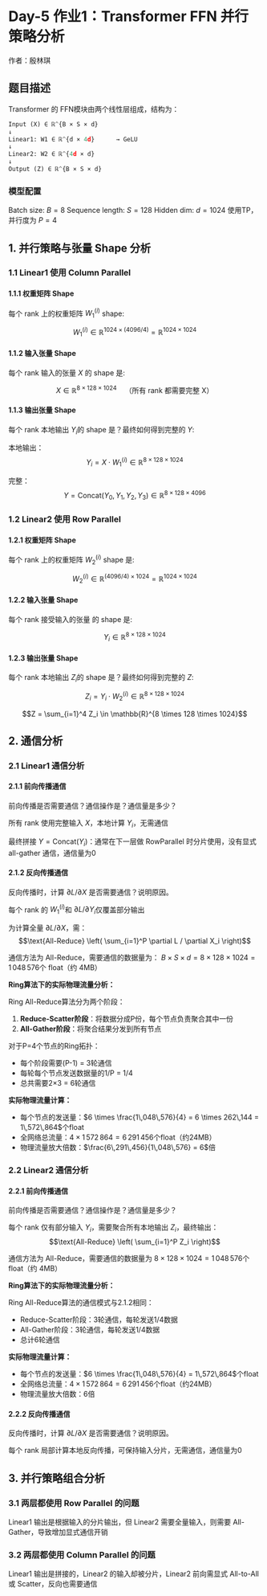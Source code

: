# Day-5 作业1：Transformer FFN 并行策略分析

作者：殷林琪

## 题目描述

Transformer 的 FFN模块由两个线性层组成，结构为：

```python
Input (X) ∈ ℝ^{B × S × d}
↓
Linear1: W1 ∈ ℝ^{d × 4d}      → GeLU
↓
Linear2: W2 ∈ ℝ^{4d × d}
↓
Output (Z) ∈ ℝ^{B × S × d}
```

### 模型配置

Batch size: $B = 8$
Sequence length: $S = 128$
Hidden dim: $d = 1024$
使用TP，并行度为 $P = 4$

## 1. 并行策略与张量 Shape 分析

### 1.1 Linear1 使用 Column Parallel

#### 1.1.1 权重矩阵 Shape
每个 rank 上的权重矩阵 $W_1^{(i)}$ shape:

$$W_1^{(i)} \in \mathbb{R}^{1024 \times (4096 / 4)} = \mathbb{R}^{1024 \times 1024}$$

#### 1.1.2 输入张量 Shape
每个 rank 输入的张量 $X$ 的 shape 是:

$$X \in \mathbb{R}^{8 \times 128 \times 1024} \quad \text{（所有 rank 都需要完整 X）}$$

#### 1.1.3 输出张量 Shape
每个 rank 本地输出 $Y_i$的 shape 是？最终如何得到完整的 $Y$:

本地输出： $$Y_i = X \cdot W_1^{(i)} \in \mathbb{R}^{8 \times 128 \times 1024}$$

完整： $$Y = \text{Concat}(Y_0, Y_1, Y_2, Y_3) \in \mathbb{R}^{8 \times 128 \times 4096}$$

### 1.2 Linear2 使用 Row Parallel

#### 1.2.1 权重矩阵 Shape
每个 rank 上的权重矩阵 $W_2^{(i)}$ shape 是:

$$W_2^{(i)} \in \mathbb{R}^{(4096 / 4) \times 1024} = \mathbb{R}^{1024 \times 1024}$$

#### 1.2.2 输入张量 Shape
每个 rank 接受输入的张量 的 shape 是: 

$$ Y_i \in \mathbb{R}^{8 \times 128 \times 1024}$$

#### 1.2.3 输出张量 Shape
每个 rank 本地输出 $Z_i$的 shape 是？最终如何得到完整的 $Z$:

$$ Z_i = Y_i \cdot W_2^{(i)} \in \mathbb{R}^{8 \times 128 \times 1024}$$

$$Z = \sum_{i=1}^4 Z_i \in \mathbb{R}^{8 \times 128 \times 1024}$$

## 2. 通信分析

### 2.1 Linear1 通信分析

#### 2.1.1 前向传播通信
前向传播是否需要通信？通信操作是？通信量是多少？ 

所有 rank 使用完整输入 $X$，本地计算 $Y_i$，无需通信

最终拼接 $Y = \text{Concat}(Y_i)$：通常在下一层做 RowParallel 时分片使用，没有显式 all-gather 通信，通信量为0

#### 2.1.2 反向传播通信
反向传播时，计算 $\partial L / \partial X$ 是否需要通信？说明原因。

每个 rank 的 $W_1^{(i)}$和 $\partial L / \partial Y_i$仅覆盖部分输出

为计算全量 $\partial L / \partial X$，需： $$\text{All-Reduce} \left( \sum_{i=1}^P \partial L / \partial X_i \right)$$

通信方法为 All-Reduce，需要通信的数据量为： $B \times S \times d = 8 \times 128 \times 1024 = 1\,048\,576$个 float（约 4MB）

**Ring算法下的实际物理流量分析：**

Ring All-Reduce算法分为两个阶段：
1. **Reduce-Scatter阶段**：将数据分成P份，每个节点负责聚合其中一份
2. **All-Gather阶段**：将聚合结果分发到所有节点

对于P=4个节点的Ring拓扑：
- 每个阶段需要(P-1) = 3轮通信
- 每轮每个节点发送数据量的1/P = 1/4
- 总共需要2×3 = 6轮通信

**实际物理流量计算：**
- 每个节点的发送量：$6 \times \frac{1\,048\,576}{4} = 6 \times 262\,144 = 1\,572\,864$个float
- 全网络总流量：$4 \times 1\,572\,864 = 6\,291\,456$个float（约24MB）
- 物理流量放大倍数：$\frac{6\,291\,456}{1\,048\,576} = 6$倍


### 2.2 Linear2 通信分析

#### 2.2.1 前向传播通信
前向传播是否需要通信？通信操作是？通信量是多少？ 

每个 rank 仅有部分输入 $Y_i$，需要聚合所有本地输出 $Z_i$，最终输出： $$\text{All-Reduce} \left( \sum_{i=1}^P Z_i \right)$$

通信方法为 All-Reduce，需要通信的数据量为 $8 \times 128 \times 1024 = 1\,048\,576$个 float（约 4MB）

**Ring算法下的实际物理流量分析：**

Ring All-Reduce算法的通信模式与2.1.2相同：
- Reduce-Scatter阶段：3轮通信，每轮发送1/4数据
- All-Gather阶段：3轮通信，每轮发送1/4数据
- 总计6轮通信

**实际物理流量计算：**
- 每个节点的发送量：$6 \times \frac{1\,048\,576}{4} = 1\,572\,864$个float
- 全网络总流量：$4 \times 1\,572\,864 = 6\,291\,456$个float（约24MB）
- 物理流量放大倍数：6倍

#### 2.2.2 反向传播通信
反向传播时，计算 $\partial L / \partial X$ 是否需要通信？说明原因。

每个 rank 局部计算本地反向传播，可保持输入分片，无需通信，通信量为0

## 3. 并行策略组合分析

### 3.1 两层都使用 Row Parallel 的问题

Linear1 输出是根据输入的分片输出，但 Linear2 需要全量输入，则需要 All-Gather，导致增加显式通信开销

### 3.2 两层都使用 Column Parallel 的问题

Linear1 输出是拼接的，Linear2 的输入却被分片，Linear2 前向需显式 All-to-All 或 Scatter，反向也需要通信